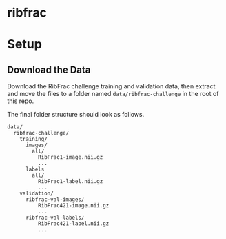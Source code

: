 # ribfrac

# Setup

## Download the Data

Download the RibFrac challenge training and validation data, then extract and move the files to
a folder named `data/ribfrac-challenge` in the root of this repo.

The final folder structure should look as follows.

```
data/
  ribfrac-challenge/
    training/
      images/
        all/
          RibFrac1-image.nii.gz
          ...
      labels
        all/
          RibFrac1-label.nii.gz
          ...
    validation/
      ribfrac-val-images/
          RibFrac421-image.nii.gz
          ...
      ribfrac-val-labels/
          RibFrac421-label.nii.gz
          ...
```
